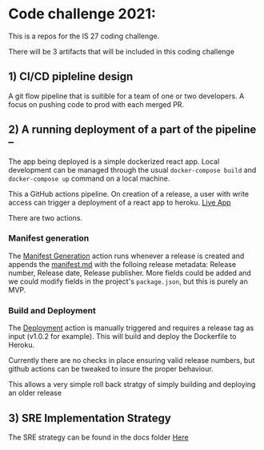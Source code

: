 # Code challenge 2021:
This is a repos for the IS 27 coding challenge.

There will be 3 artifacts that will be included in this coding challenge

## 1) CI/CD pipleline design

A git flow pipeline that is suitible for a team of one or two developers.  A focus on pushing code to prod with each merged PR.

## 2) A running deployment of a part of the pipeline – 

The app being deployed is a simple dockerized react app.  Local development can be managed through the usual `docker-compose build` and `docker-compose up` command on a local machine.

This a GitHub actions pipeline.  On creation of a release, a user with write access can trigger a deployment of a react app to heroku.  [Live App](https://jon-code-challenge.herokuapp.com/)

There are two actions.  

### Manifest generation

The [Manifest Generation](/.github/workflows/manifest-genration.yml) action runs whenever a release is created and appends the [manifest.md](/manifest.md) with the folloing release metadata: Release number, Release date, Release publisher.  More fields could be added and we could modify fields in the project's `package.json`, but this is purely an MVP.

### Build and Deployment

The [Deployment](.github/workflows/manifest-genration.yml) action is manually triggered and requires a release tag as input (v1.0.2 for example).  This will build and deploy the Dockerfile to Heroku. 

Currently there are no checks in place ensuring valid release numbers, but github actions can be tweaked to insure the proper behaviour.  

This allows a very simple roll back stratgy of simply building and deploying an older release

## 3) SRE Implementation Strategy

The SRE strategy can be found in the docs folder [Here](docs/SREImplementationStrategyDocument.md)